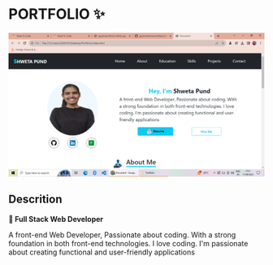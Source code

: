 # PORTFOLIO ✨
<img src="./output/Screenshot (573).png">

## Descrition

**🚀 Full Stack Web Developer**

A front-end Web
          Developer, Passionate about coding. With a
          strong foundation in both front-end technologies. I love coding. I'm passionate about
          creating functional and user-friendly applications




